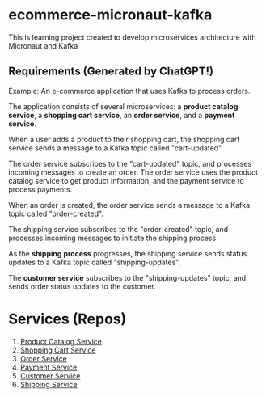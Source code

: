 # ecommerce-micronaut-kafka
This is learning project created to develop microservices architecture with Micronaut and Kafka

## Requirements (Generated by ChatGPT!)
Example: An e-commerce application that uses Kafka to process orders.

The application consists of several microservices: a **product catalog service**, a **shopping cart service**, an **order service**, and a **payment service**.

When a user adds a product to their shopping cart, the shopping cart service sends a message to a Kafka topic called "cart-updated".

The order service subscribes to the "cart-updated" topic, and processes incoming messages to create an order. The order service uses the product catalog service to get product information, and the payment service to process payments.

When an order is created, the order service sends a message to a Kafka topic called "order-created".

The shipping service subscribes to the "order-created" topic, and processes incoming messages to initiate the shipping process.

As the **shipping process** progresses, the shipping service sends status updates to a Kafka topic called "shipping-updates".

The **customer service** subscribes to the "shipping-updates" topic, and sends order status updates to the customer.

# Services (Repos)
1. [Product Catalog Service](https://github.com/csankhala/ProductCatalogService)
2. [Shopping Cart Service](https://github.com/csankhala/ShoppingCartService)
3. [Order Service](https://github.com/csankhala/OrderService)
4. [Payment Service](https://github.com/csankhala/PaymentService)
5. [Customer Service](https://github.com/csankhala/CustomerService)
6. [Shipping Service](https://github.com/csankhala/ShippingService) 
